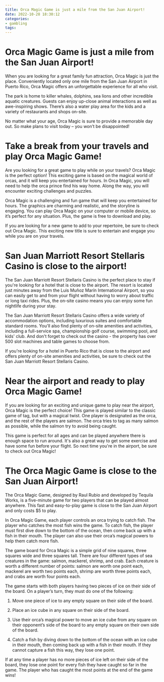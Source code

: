 ```yaml
---
title: Orca Magic Game is just a mile from the San Juan Airport!
date: 2022-10-28 18:30:12
categories:
- gambling
tags:
---
```



#  Orca Magic Game is just a mile from the San Juan Airport!

When you are looking for a great family fun attraction, Orca Magic is just the place. Conveniently located only one mile from the San Juan Airport in Puerto Rico, Orca Magic offers an unforgettable experience for all who visit.

The park is home to killer whales, dolphins, sea lions and other incredible aquatic creatures. Guests can enjoy up-close animal interactions as well as awe-inspiring shows. There’s also a water play area for the kids and a variety of restaurants and shops on-site.

No matter what your age, Orca Magic is sure to provide a memorable day out. So make plans to visit today – you won’t be disappointed!

#  Take a break from your travels and play Orca Magic Game!

Are you looking for a great game to play while on your travels? Orca Magic is the perfect option! This exciting game is based on the magical world of orcas, and it will keep you entertained for hours. In Orca Magic, you will need to help the orca prince find his way home. Along the way, you will encounter exciting challenges and puzzles.

Orca Magic is a challenging and fun game that will keep you entertained for hours. The graphics are charming and realistic, and the storyline is engaging. You can play Orca Magic on your computer or mobile device, so it’s perfect for any situation. Plus, the game is free to download and play.

If you are looking for a new game to add to your repertoire, be sure to check out Orca Magic. This exciting new title is sure to entertain and engage you while you are on your travels.

#  San Juan Marriott Resort Stellaris Casino is close to the airport!

The San Juan Marriott Resort Stellaris Casino is the perfect place to stay if you're looking for a hotel that is close to the airport. The resort is located just minutes away from the Luis Muñoz Marín International Airport, so you can easily get to and from your flight without having to worry about traffic or long taxi rides. Plus, the on-site casino means you can enjoy some fun nightlife during your stay.

The San Juan Marriott Resort Stellaris Casino offers a wide variety of accommodation options, including luxurious suites and comfortable standard rooms. You'll also find plenty of on-site amenities and activities, including a full-service spa, championship golf course, swimming pool, and kids' club. And don't forget to check out the casino - the property has over 500 slot machines and table games to choose from.

If you're looking for a hotel in Puerto Rico that is close to the airport and offers plenty of on-site amenities and activities, be sure to check out the San Juan Marriott Resort Stellaris Casino.

#  Near the airport and ready to play Orca Magic Game!

If you are looking for an exciting and unique game to play near the airport, Orca Magic is the perfect choice! This game is played similar to the classic game of tag, but with a magical twist. One player is designated as the orca, and the rest of the players are salmon. The orca tries to tag as many salmon as possible, while the salmon try to avoid being caught.

This game is perfect for all ages and can be played anywhere there is enough space to run around. It's also a great way to get some exercise and have some fun before your flight. So next time you're in the airport, be sure to check out Orca Magic!

#  The Orca Magic Game is close to the San Juan Airport!

The Orca Magic Game, designed by Raul Rubio and developed by Tequila Works, is a five-minute game for two players that can be played almost anywhere. This fast and easy-to-play game is close to the San Juan Airport and only costs $5 to play.

In Orca Magic Game, each player controls an orca trying to catch fish. The player who catches the most fish wins the game. To catch fish, the player must first dive down to the bottom of the ocean, then come back up with a fish in their mouth. The player can also use their orca’s magical powers to help them catch more fish.

The game board for Orca Magic is a simple grid of nine squares, three squares wide and three squares tall. There are four different types of sea creatures in the game: salmon, mackerel, shrimp, and crab. Each creature is worth a different number of points: salmon are worth one point each, mackerel are worth two points each, shrimp are worth three points each, and crabs are worth four points each.

The game starts with both players having two pieces of ice on their side of the board. On a player’s turn, they must do one of the following:


1) Move one piece of ice to any empty square on their side of the board.

2) Place an ice cube in any square on their side of the board.

3) Use their orca’s magical power to move an ice cube from any square on their opponent’s side of the board to any empty square on their own side of the board.

4) Catch a fish by diving down to the bottom of the ocean with an ice cube in their mouth, then coming back up with a fish in their mouth. If they cannot capture a fish this way, they lose one point.


If at any time a player has no more pieces of ice left on their side of the board, they lose one point for every fish they have caught so far in the game. The player who has caught the most points at the end of the game wins!
